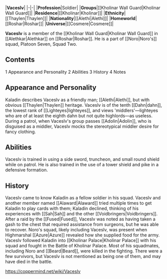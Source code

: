 |**Vaceslv**|
|-|-|
|**Profession**|Soldier|
|**Groups**|[[Kholinar Wall Guard\|Kholinar Wall Guard]]|
|**Residence**|[[Kholinar\|Kholinar]]|
|**Ethnicity**|[[Thaylen\|Thaylen]]|
|**Nationality**|[[Alethi\|Alethi]]|
|**Homeworld**|[[Roshar\|Roshar]]|
|**Universe**|[[Cosmere\|Cosmere]]|

**Vaceslv** is a member of the [[Kholinar Wall Guard\|Kholinar Wall Guard]] in [[Alethkar\|Alethkar]] on [[Roshar\|Roshar]]. He is a part of [[Noro\|Noro's]] squad, Platoon Seven, Squad Two.

## Contents

1 Appearance and Personality
2 Abilities
3 History
4 Notes


## Appearance and Personality
Kaladin describes Vaceslv as a friendly man; [[Alethi\|Alethi]], but with obvious [[Thaylen\|Thaylen]] heritage. Vaceslv is of the tenth [[Dahn\|dahn]], the lowest rank of [[Lighteyes\|lighteyes]], and views 'middlers'—lighteyes who are of at least the eighth dahn but not quite highlords—as useless. During a patrol, when Vaceslv's group passes [[Adolin\|Adolin]], who is disguised as a middler, Vaceslv mocks the stereotypical middler desire for fancy clothing.

## Abilities
Vaceslv is trained in using a side sword, truncheon, and small round shield while on patrol. He is also trained in the use of a tower shield and pike in a defensive formation.

## History
Vaceslv came to know Kaladin as a fellow soldier in his squad. Vaceslv and another member named [[Alaward\|Alaward]] tried multiple times to get Kaladin to play cards with them; Kaladin declined, thinking of his experiences with [[Sah\|Sah]] and the other [[Voidbringers\|Voidbringers]].
After a raid by the [[Fused\|Fused]], Vaceslv was noted as having taken a gash to the chest that required assistance from surgeons, but he was able to recover. Noro's squad, likely including Vaceslv, was present when Highmarshal [[Azure\|Azure]] revealed how she supplied food for the army.
Vaceslv followed Kaladin into [[Kholinar Palace\|Kholinar Palace]] with his squad and fought in the Battle of Kholinar Palace. Most of his squadmates, including Noro and [[Beard\|Beard]], were killed in the fighting. There were a few survivors, but Vaceslv is not mentioned as being one of them, and may have died in the battle.



https://coppermind.net/wiki/Vaceslv